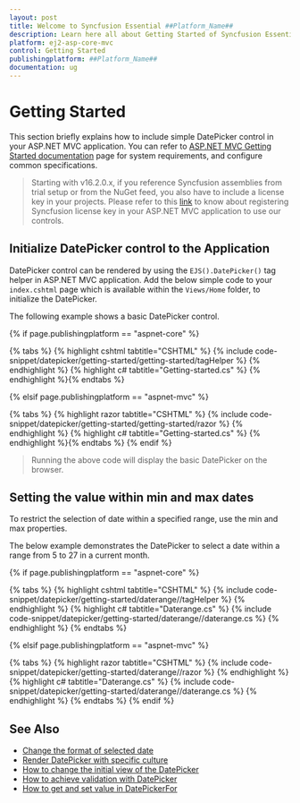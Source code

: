 ```yaml
---
layout: post
title: Welcome to Syncfusion Essential ##Platform_Name##
description: Learn here all about Getting Started of Syncfusion Essential ##Platform_Name## widgets based on HTML5 and jQuery.
platform: ej2-asp-core-mvc
control: Getting Started
publishingplatform: ##Platform_Name##
documentation: ug
---
```



# Getting Started

This section briefly explains how to include simple DatePicker control in your ASP.NET MVC application. You can refer to [ASP.NET MVC Getting Started documentation](../../getting-started/) page for system requirements, and configure common specifications.

> Starting with v16.2.0.x, if you reference Syncfusion assemblies from trial setup or from the NuGet feed, you also have to include a license key in your projects. Please refer to this [link](https://help.syncfusion.com/common/essential-studio/licensing/license-key#aspnet-mvc) to know about registering Syncfusion license key in your ASP.NET MVC application to use our controls.

## Initialize DatePicker control to the Application

DatePicker control can be rendered by using the `EJS().DatePicker()` tag helper in ASP.NET MVC application. Add the below simple code to your `index.cshtml` page which is available within the `Views/Home` folder, to initialize the DatePicker.

The following example shows a basic DatePicker control.

{% if page.publishingplatform == "aspnet-core" %}

{% tabs %}
{% highlight cshtml tabtitle="CSHTML" %}
{% include code-snippet/datepicker/getting-started/getting-started/tagHelper %}
{% endhighlight %}
{% highlight c# tabtitle="Getting-started.cs" %}
{% endhighlight %}{% endtabs %}

{% elsif page.publishingplatform == "aspnet-mvc" %}

{% tabs %}
{% highlight razor tabtitle="CSHTML" %}
{% include code-snippet/datepicker/getting-started/getting-started/razor %}
{% endhighlight %}
{% highlight c# tabtitle="Getting-started.cs" %}
{% endhighlight %}{% endtabs %}
{% endif %}



> Running the above code will display the basic DatePicker on the browser.

## Setting the value within min and max dates

To restrict the selection of date within a specified range, use the min and max properties.

The below example demonstrates the DatePicker to select a date within a range from 5 to 27 in a current month.

{% if page.publishingplatform == "aspnet-core" %}

{% tabs %}
{% highlight cshtml tabtitle="CSHTML" %}
{% include code-snippet/datepicker/getting-started/daterange//tagHelper %}
{% endhighlight %}
{% highlight c# tabtitle="Daterange.cs" %}
{% include code-snippet/datepicker/getting-started/daterange//daterange.cs %}
{% endhighlight %}
{% endtabs %}

{% elsif page.publishingplatform == "aspnet-mvc" %}

{% tabs %}
{% highlight razor tabtitle="CSHTML" %}
{% include code-snippet/datepicker/getting-started/daterange//razor %}
{% endhighlight %}
{% highlight c# tabtitle="Daterange.cs" %}
{% include code-snippet/datepicker/getting-started/daterange//daterange.cs %}
{% endhighlight %}
{% endtabs %}
{% endif %}



## See Also

* [Change the format of selected date](./date-format)
* [Render DatePicker with specific culture](./globalization)
* [How to change the initial view of the DatePicker](./view)
* [How to achieve validation with DatePicker](./how-to/client-side-validation)
* [How to get and set value in DatePickerFor](./how-to/datepicker-for-mvc)